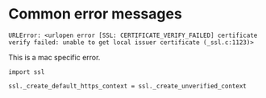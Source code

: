 # Common error messages

`URLError: <urlopen error [SSL: CERTIFICATE_VERIFY_FAILED] certificate verify failed: unable to get local issuer certificate (_ssl.c:1123)>`

This is a mac specific error.

```
import ssl

ssl._create_default_https_context = ssl._create_unverified_context
```
